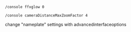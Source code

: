 
```
/console ffxglow 0

/console cameraDistanceMaxZoomFactor 4
```

change "nameplate" settings with advancedinterfaceoptions
